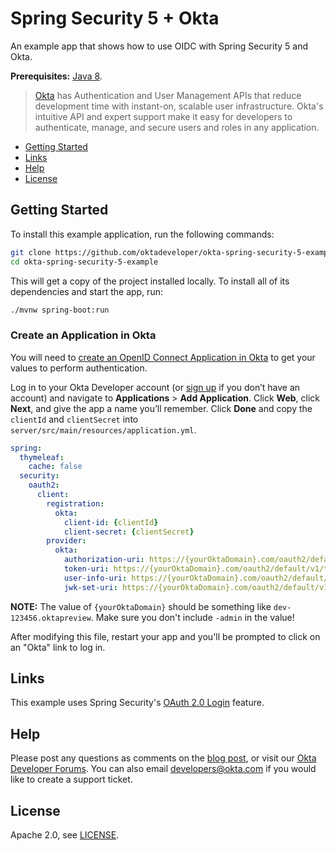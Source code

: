 # Spring Security 5 + Okta
 
An example app that shows how to use OIDC with Spring Security 5 and Okta. 

<!--
Please read [TBD]() to see how this app was created.
-->

**Prerequisites:** [Java 8](http://www.oracle.com/technetwork/java/javase/downloads/jdk8-downloads-2133151.html).

> [Okta](https://developer.okta.com/) has Authentication and User Management APIs that reduce development time with instant-on, scalable user infrastructure. Okta's intuitive API and expert support make it easy for developers to authenticate, manage, and secure users and roles in any application.

* [Getting Started](#getting-started)
* [Links](#links)
* [Help](#help)
* [License](#license)

## Getting Started

To install this example application, run the following commands:

```bash
git clone https://github.com/oktadeveloper/okta-spring-security-5-example.git
cd okta-spring-security-5-example
```

This will get a copy of the project installed locally. To install all of its dependencies and start the app, run:
 
```bash
./mvnw spring-boot:run
```

### Create an Application in Okta

You will need to [create an OpenID Connect Application in Okta](https://developer.okta.com/blog/2017/12/06/bootiful-development-with-spring-boot-and-react#create-an-oidc-app-in-okta) to get your values to perform authentication. 

Log in to your Okta Developer account (or [sign up](https://developer.okta.com/signup/) if you don’t have an account) and navigate to **Applications** > **Add Application**. Click **Web**, click **Next**, and give the app a name you’ll remember. Click **Done** and copy the `clientId` and `clientSecret` into `server/src/main/resources/application.yml`. 

```yaml
spring:
  thymeleaf:
    cache: false
  security:
    oauth2:
      client:
        registration:
          okta:
            client-id: {clientId}
            client-secret: {clientSecret}
        provider:
          okta:
            authorization-uri: https://{yourOktaDomain}.com/oauth2/default/v1/authorize
            token-uri: https://{yourOktaDomain}.com/oauth2/default/v1/token
            user-info-uri: https://{yourOktaDomain}.com/oauth2/default/v1/userinfo
            jwk-set-uri: https://{yourOktaDomain}.com/oauth2/default/v1/keys
```

**NOTE:** The value of `{yourOktaDomain}` should be something like `dev-123456.oktapreview`. Make sure you don't include `-admin` in the value!

After modifying this file, restart your app and you'll be prompted to click on an "Okta" link to log in.

## Links

This example uses Spring Security's [OAuth 2.0 Login](https://docs.spring.io/spring-security/site/docs/5.0.0.RELEASE/reference/htmlsingle/#jc-oauth2login) feature.

## Help

Please post any questions as comments on the [blog post](), or visit our [Okta Developer Forums](https://devforum.okta.com/). You can also email developers@okta.com if you would like to create a support ticket.

## License

Apache 2.0, see [LICENSE](LICENSE).
